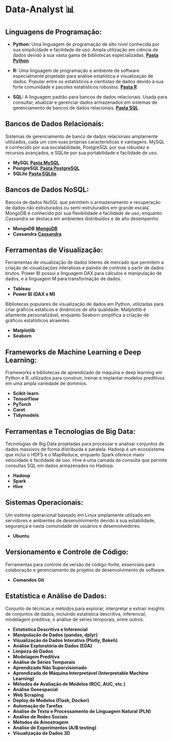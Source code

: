 # Data-Analyst 📊

## Linguagens de Programação:
- **Python:** Uma linguagem de programação de alto nível conhecida por sua simplicidade e facilidade de uso. Ampla utilização em ciência de dados devido à sua vasta gama de bibliotecas especializadas. [**Pasta Python**](/Data-Analyst/Python)  

- **R:** Uma linguagem de programação e ambiente de software especialmente projetado para análise estatística e visualização de dados. Popular entre os estatísticos e cientistas de dados devido à sua forte comunidade e pacotes estatísticos robustos. [**Pasta R**](/Data-Analyst/R)  
- **SQL:** A linguagem padrão para bancos de dados relacionais. Usada para consultar, atualizar e gerenciar dados armazenados em sistemas de gerenciamento de bancos de dados relacionais. [**Pasta SQL**](/Data-Analyst/SQL)  

## Bancos de Dados Relacionais:

Sistemas de gerenciamento de banco de dados relacionais amplamente utilizados, cada um com suas próprias características e vantagens. MySQL é conhecido por sua escalabilidade, PostgreSQL por sua robustez e recursos avançados, e SQLite por sua portabilidade e facilidade de uso.

- **MySQL** [**Pasta MySQL**](/Data-Analyst/MySQL/)
- **PostgreSQL** [**Pasta PostgreSQL**](/Data-Analyst/PostgreSQL/)
- **SQLite** [**Pasta SQLite**](/Data-Analyst/SQLite/)

## Bancos de Dados NoSQL:

Bancos de dados NoSQL que permitem o armazenamento e recuperação de dados não estruturados ou semi-estruturados em grande escala. MongoDB é conhecido por sua flexibilidade e facilidade de uso, enquanto Cassandra se destaca em ambientes distribuídos e de alto desempenho.

- **MongoDB** [**MongoDB**](/Data-Analyst/MongoDB/)
- **Cassandra** [**Cassandra**](/Data-Analyst/Cassandra/)

## Ferramentas de Visualização:

 Ferramentas de visualização de dados líderes de mercado que permitem a criação de visualizações interativas e painéis de controle a partir de dados brutos. Power BI possui a linguagem DAX para cálculos e manipulação de dados, e a linguagem M para transformação de dados.

- **Tableau**
- **Power BI (DAX e M)**

 Bibliotecas populares de visualização de dados em Python, utilizadas para criar gráficos estáticos e dinâmicos de alta qualidade. Matplotlib é altamente personalizável, enquanto Seaborn simplifica a criação de gráficos estatísticos atraentes.

- **Matplotlib**
- **Seaborn**

## Frameworks de Machine Learning e Deep Learning:

Frameworks e bibliotecas de aprendizado de máquina e deep learning em Python e R, utilizados para construir, treinar e implantar modelos preditivos em uma ampla variedade de domínios.

- **Scikit-learn**
- **TensorFlow**
- **PyTorch**
- **Caret**
- **Tidymodels**

## Ferramentas e Tecnologias de Big Data:

Tecnologias de Big Data projetadas para processar e analisar conjuntos de dados massivos de forma distribuída e paralela. Hadoop é um ecossistema que inclui o HDFS e o MapReduce, enquanto Spark oferece maior velocidade e facilidade de uso. Hive é uma camada de consulta que permite consultas SQL em dados armazenados no Hadoop.

- **Hadoop**
- **Spark**
- **Hive**

## Sistemas Operacionais:

Um sistema operacional baseado em Linux amplamente utilizado em servidores e ambientes de desenvolvimento devido à sua estabilidade, segurança e vasta comunidade de usuários e desenvolvedores.

- **Ubuntu**

## Versionamento e Controle de Código:

Ferramentas para controle de versão de código-fonte, essenciais para colaboração e gerenciamento de projetos de desenvolvimento de software.

- **Comandos Git**

## Estatística e Análise de Dados:

 Conjunto de técnicas e métodos para explorar, interpretar e extrair insights de conjuntos de dados, incluindo estatística descritiva, inferencial, modelagem preditiva, e análise de séries temporais, entre outros.

- **Estatística Descritiva e Inferencial**
- **Manipulação de Dados (pandas, dplyr)**
- **Visualização de Dados Interativa (Plotly, Bokeh)**
- **Análise Exploratória de Dados (EDA)**
- **Limpeza de Dados**
- **Modelagem Preditiva**
- **Análise de Séries Temporais**
- **Aprendizado Não Supervisionado**
- **Aprendizado de Máquina Interpretável (Interpretable Machine Learning)**
- **Métodos de Avaliação de Modelos (ROC, AUC, etc.)**
- **Análise Geoespacial**
- **Web Scraping**
- **Deploy de Modelos (Flask, Docker)**
- **Automação de Tarefas**
- **Análise de Texto e Processamento de Linguagem Natural (PLN)**
- **Análise de Redes Sociais**
- **Métodos de Amostragem**
- **Análise de Experimentos (A/B testing)**
- **Visualização de Dados 3D**